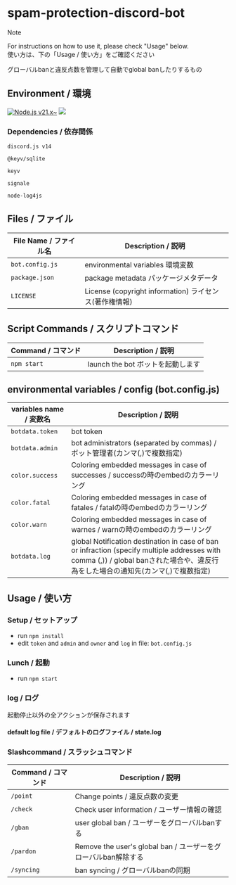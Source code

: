 # spam-protection-discord-bot


> [!NOTE]
> For instructions on how to use it, please check "Usage" below.  
> 使い方は、下の「Usage / 使い方」をご確認ください

グローバルbanと違反点数を管理して自動でglobal banしたりするもの
## Environment / 環境
[![Node.js v21.x\~](https://img.shields.io/badge/-node.js%20v21.x~-black.svg?logo=node.js&style=for-the-badge)](https://github.com/nodejs/node)
[![](https://img.shields.io/badge/-esmodule-black.svg?logo=javascript&style=for-the-badge)](https://nodejs.org/api/esm.html)
### Dependencies / 依存関係
```
discord.js v14
```
```
@keyv/sqlite
```
```
keyv
```
```
signale
```
```
node-log4js
```

## Files / ファイル

|File Name / ファイル名|Description / 説明|
|---|---|
|`bot.config.js`|environmental variables 環境変数|
|`package.json`|package metadata パッケージメタデータ|
|`LICENSE`|License (copyright information) ライセンス(著作権情報)|

## Script Commands / スクリプトコマンド

|Command / コマンド|Description / 説明|
|---|---|
|`npm start`|launch the bot ボットを起動します|

## environmental variables / config (bot.config.js)

|variables name / 変数名|Description / 説明|
|---|---|
|`botdata.token`|bot token|
|`botdata.admin`|bot administrators (separated by commas) / ボット管理者(カンマ(,)で複数指定)|
|`color.success`|Coloring embedded messages in case of successes / successの時のembedのカラーリング|
|`color.fatal`|Coloring embedded messages in case of fatales / fatalの時のembedのカラーリング|
|`color.warn`|Coloring embedded messages in case of warnes / warnの時のembedのカラーリング|
|`botdata.log`|global Notification destination in case of ban or infraction (specify multiple addresses with comma (,)) / global banされた場合や、違反行為をした場合の通知先(カンマ(,)で複数指定)|

## Usage / 使い方

### Setup / セットアップ

- run `npm install`
- edit `token` and `admin` and `owner` and `log` in file: `bot.config.js`

### Lunch / 起動

- run `npm start`
### log / ログ
起動停止以外の全アクションが保存されます
#### default log file / デフォルトのログファイル / state.log
### Slashcommand / スラッシュコマンド

|Command / コマンド|Description / 説明|
|---|---|
|`/point`|Change points / 違反点数の変更|
|`/check`|Check user information / ユーザー情報の確認|
|`/gban`|user global ban / ユーザーをグローバルbanする|
|`/pardon`|Remove the user's global ban / ユーザーをグローバルban解除する|
|`/syncing`|ban syncing / グローバルbanの同期|
